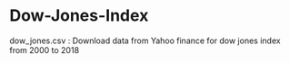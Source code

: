 # Dow-Jones-Index
dow_jones.csv : Download data from Yahoo finance for dow jones index from 2000 to 2018
